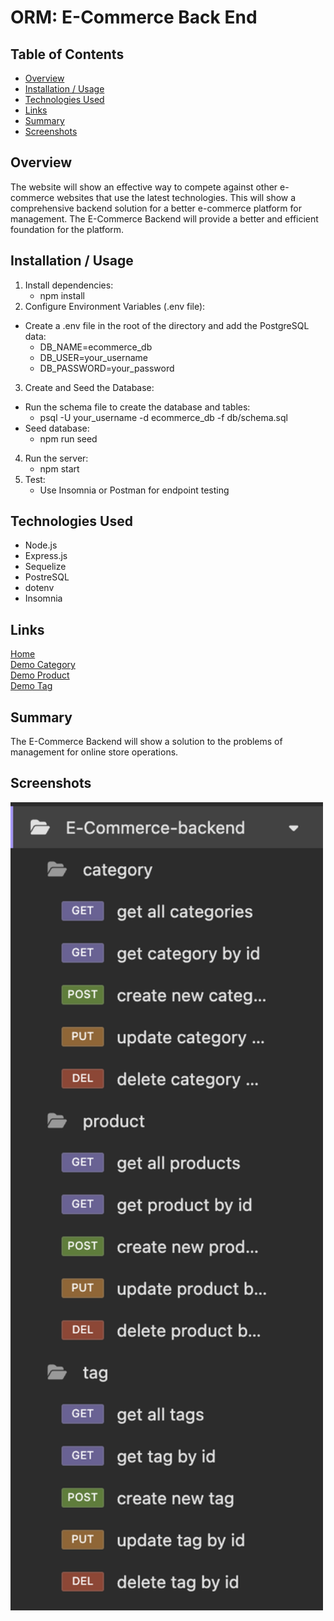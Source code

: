 # ORM: E-Commerce Back End

## Table of Contents
* [Overview](#overview)
* [Installation / Usage](#installation--usage)
* [Technologies Used](#technologies-used)
* [Links](#links)
* [Summary](#summary)
* [Screenshots](#screenshots)

## Overview
The website will show an effective way to compete against other e-commerce websites that use the latest technologies.
This will show a comprehensive backend solution for a better e-commerce platform for management.
The E-Commerce Backend will provide a better and efficient foundation for the platform.

## Installation / Usage
1. Install dependencies: 
    * npm install
2. Configure Environment Variables (.env file): 
* Create a .env file in the root of the directory and add the PostgreSQL data:
    * DB_NAME=ecommerce_db
    * DB_USER=your_username
    * DB_PASSWORD=your_password
3. Create and Seed the Database:
* Run the schema file to create the database and tables:
    * psql -U your_username -d ecommerce_db -f db/schema.sql
* Seed database:
    * npm run seed
4. Run the server:
    * npm start
5. Test:
    * Use Insomnia or Postman for endpoint testing

## Technologies Used
* Node.js
* Express.js
* Sequelize
* PostreSQL
* dotenv
* Insomnia

## Links
[Home](https://github.com/san1718/mc13_ORM-E-Commerce_Back_End)
<br />
[Demo Category](https://drive.google.com/file/d/11GlZvCBoykpQBJKjM7i_62qgDpDg9CvZ/view?usp=drive_link)
<br />
[Demo Product](https://drive.google.com/file/d/19Y_9DM2KHbpoEbDuYS5JSe2FirpCHUrM/view?usp=sharing)
<br />
[Demo Tag](https://drive.google.com/file/d/15-YZ-I6KfnX7UehWV_RlVcBhFm57NlwO/view?usp=sharing)

## Summary
The E-Commerce Backend will show a solution to the problems of management for online store operations.

## Screenshots
<img width="500" alt="Set" src="https://github.com/san1718/mc13_ORM-E-Commerce_Back_End/blob/main/images/set.png">
